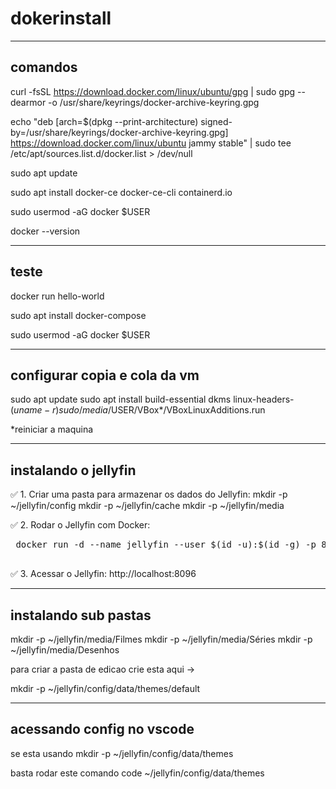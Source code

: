 # dokerinstall

-------------------------------
comandos
-------------------------------

curl -fsSL https://download.docker.com/linux/ubuntu/gpg | sudo gpg --dearmor -o /usr/share/keyrings/docker-archive-keyring.gpg


echo "deb [arch=$(dpkg --print-architecture) signed-by=/usr/share/keyrings/docker-archive-keyring.gpg] https://download.docker.com/linux/ubuntu jammy stable" | sudo tee /etc/apt/sources.list.d/docker.list > /dev/null


sudo apt update

sudo apt install docker-ce docker-ce-cli containerd.io


sudo usermod -aG docker $USER


docker --version


-------------------------------
teste
-------------------------------

docker run hello-world

sudo apt install docker-compose

sudo usermod -aG docker $USER

-------------------------------
configurar copia e cola da vm
-------------------------------
sudo apt update
sudo apt install build-essential dkms linux-headers-$(uname -r)
sudo /media/$USER/VBox*/VBoxLinuxAdditions.run

*reiniciar a maquina 

-------------------------------
instalando o jellyfin
-------------------------------
✅ 1. Criar uma pasta para armazenar os dados do Jellyfin:
mkdir -p ~/jellyfin/config
mkdir -p ~/jellyfin/cache
mkdir -p ~/jellyfin/media


✅ 2. Rodar o Jellyfin com Docker:
<pre> docker run -d --name jellyfin --user $(id -u):$(id -g) -p 8096:8096 -v ~/jellyfin/config:/config -v ~/jellyfin/cache:/cache -v ~/jellyfin/media:/media jellyfin/jellyfin
 </pre>


✅ 3. Acessar o Jellyfin:
http://localhost:8096



-------------------------------
instalando sub pastas
-------------------------------

mkdir -p ~/jellyfin/media/Filmes
mkdir -p ~/jellyfin/media/Séries
mkdir -p ~/jellyfin/media/Desenhos

para criar a pasta de edicao crie esta aqui ->

mkdir -p ~/jellyfin/config/data/themes/default


-------------------------------
acessando config no vscode
-------------------------------
se esta usando 
mkdir -p ~/jellyfin/config/data/themes

basta rodar este comando
code ~/jellyfin/config/data/themes

